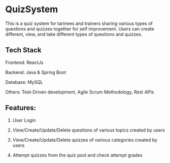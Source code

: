 # QuizSystem
This is a quiz system for tarinees and trainers sharing various types of questions and quizzes together for self improvement. Users can create different, view, and take different types of questions and quizzes.

## Tech Stack
Frontend: ReactJs

Backend: Java & Spring Boot

Database: MySQL

Others: Test-Driven development, Agile Scrum Methodology, Rest APIs

## Features:
1. User Login

2. View/Create/Update/Delete questions of various topics created by users

3. View/Create/Update/Delete quizzes of various categories created by users

4. Attempt quizzes from the quiz pool and check attempt grades
